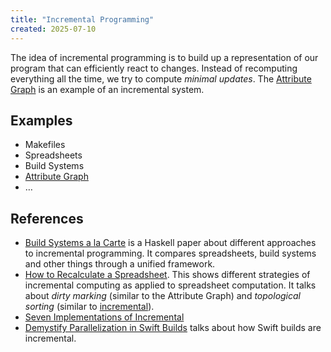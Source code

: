```yaml
---
title: "Incremental Programming"
created: 2025-07-10
---
```


The idea of incremental programming is to build up a representation of our program that can efficiently react to changes. Instead of recomputing everything all the time, we try to compute *minimal updates*. The [Attribute Graph](/note/attribute-graph) is an example of an incremental system.

## Examples

- Makefiles
- Spreadsheets
- Build Systems
- [Attribute Graph](/note/attribute-graph)
- …

## References

- [Build Systems a la Carte](https://simon.peytonjones.org/assets/pdfs/build-systems-jfp.pdf) is a Haskell paper about different approaches to incremental programming. It compares spreadsheets, build systems and other things through a unified framework.
- [How to Recalculate a Spreadsheet](https://lord.io/spreadsheets/). This shows different strategies of incremental computing as applied to spreadsheet computation. It talks about *dirty marking* (similar to the Attribute Graph) and *topological sorting* (similar to [incremental](https://github.com/chriseidhof/incremental-simplified)).
- [Seven Implementations of Incremental](https://blog.janestreet.com/seven-implementations-of-incremental/)
- [Demystify Parallelization in Swift Builds](https://developer.apple.com/videos/play/wwdc2022/110364) talks about how Swift builds are incremental.
